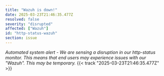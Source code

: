 ```yaml
---
title: "Wazuh is down!"
date: 2025-03-23T21:46:35.477Z
resolved: false
severity: "disrupted"
affected: ["Wazuh"]
id: "http-status-wazuh"
section: issue
---
```


**Automated system alert* - We are sensing a disruption in our http-status monitor. This means that end users may experience issues with our "Wazuh". This may be temporary.* {{< track "2025-03-23T21:46:35.477Z" >}}
